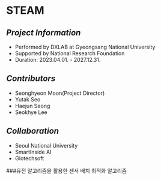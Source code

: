 # STEAM

## _Project Information_
- Performed by DXLAB at Gyeongsang National University
- Supported by National Research Foundation
- Duration: 2023.04.01. - 2027.12.31.

## _Contributors_
- Seonghyeon Moon(Project Director)
- Yutak Seo
- Haejun Seong
- Seokhye Lee

## _Collaboration_
- Seoul National University
- SmartInside AI
- Glotechsoft


###유전 알고리즘을 활용한 센서 배치 최적화 알고리즘
